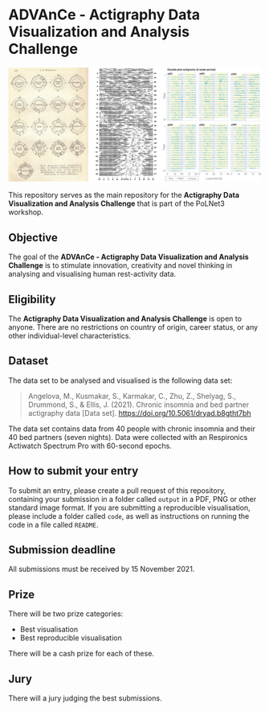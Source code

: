 # ADVAnCe - Actigraphy Data Visualization and Analysis Challenge

![Three visualisations of actigraphy data](viz.png)

This repository serves as the main repository for the **Actigraphy Data Visualization and Analysis Challenge** that is part of the PoLNet3 workshop.

## Objective

The goal of the **ADVAnCe - Actigraphy Data Visualization and Analysis Challenge** is to stimulate innovation, creativity and novel thinking in analysing and visualising human rest-activity data.

## Eligibility

The **Actigraphy Data Visualization and Analysis Challenge** is open to anyone. There are no restrictions on country of origin, career status, or any other individual-level characteristics.

## Dataset

The data set to be analysed and visualised is the following data set:

> Angelova, M., Kusmakar, S., Karmakar, C., Zhu, Z., Shelyag, S., Drummond, S., & Ellis, J. (2021). Chronic insomnia and bed partner actigraphy data [Data set]. https://doi.org/10.5061/dryad.b8gtht7bh

The data set contains data from 40 people with chronic insomnia and their 40 bed partners (seven nights). Data were collected with an Respironics Actiwatch Spectrum Pro with 60-second epochs.

## How to submit your entry

To submit an entry, please create a pull request of this repository, containing your submission in a folder called `output` in a PDF, PNG or other standard image format. If you are submitting a reproducible visualisation, please include a folder called `code`, as well as instructions on running the code in a file called `README`.

## Submission deadline

All submissions must be received by 15 November 2021.

## Prize

There will be two prize categories:
* Best visualisation
* Best reproducible visualisation 

There will be a cash prize for each of these.

## Jury

There will a jury judging the best submissions.
